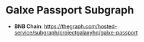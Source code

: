 # Galxe Passport Subgraph

* **BNB Chain**: https://thegraph.com/hosted-service/subgraph/projectgalaxyhq/galxe-passport
